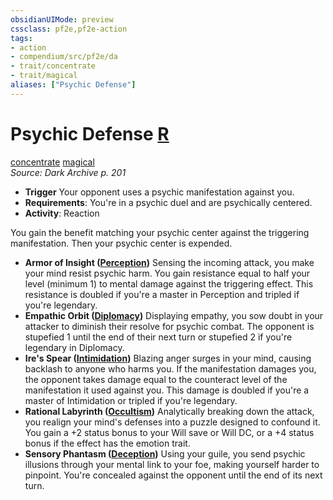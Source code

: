 ```yaml
---
obsidianUIMode: preview
cssclass: pf2e,pf2e-action
tags:
- action
- compendium/src/pf2e/da
- trait/concentrate
- trait/magical
aliases: ["Psychic Defense"]
---
```

# Psychic Defense [R](rules/core-rulebook/chapter-9-playing-the-game.md#Actions "Reaction")
[concentrate](rules/traits/concentrate.md)  [magical](rules/traits/magical.md)  
*Source: Dark Archive p. 201*  

- **Trigger** Your opponent uses a psychic manifestation against you.
- **Requirements**: You're in a psychic duel and are psychically centered.
- **Activity**: Reaction

You gain the benefit matching your psychic center against the triggering manifestation. Then your psychic center is expended.

- **Armor of Insight ([Perception](compendium/skills.md#Perception))** Sensing the incoming attack, you make your mind resist psychic harm. You gain resistance equal to half your level (minimum 1) to mental damage against the triggering effect. This resistance is doubled if you're a master in Perception and tripled if you're legendary. 
- **Empathic Orbit ([Diplomacy](compendium/skills.md#Diplomacy))** Displaying empathy, you sow doubt in your attacker to diminish their resolve for psychic combat. The opponent is stupefied 1 until the end of their next turn or stupefied 2 if you're legendary in Diplomacy. 
- **Ire's Spear ([Intimidation](compendium/skills.md#Intimidation))** Blazing anger surges in your mind, causing backlash to anyone who harms you. If the manifestation damages you, the opponent takes damage equal to the counteract level of the manifestation it used against you. This damage is doubled if you're a master of Intimidation or tripled if you're legendary. 
- **Rational Labyrinth ([Occultism](compendium/skills.md#Occultism))** Analytically breaking down the attack, you realign your mind's defenses into a puzzle designed to confound it. You gain a +2 status bonus to your Will save or Will DC, or a +4 status bonus if the effect has the emotion trait. 
- **Sensory Phantasm ([Deception](compendium/skills.md#Deception))** Using your guile, you send psychic illusions through your mental link to your foe, making yourself harder to pinpoint. You're concealed against the opponent until the end of its next turn.
